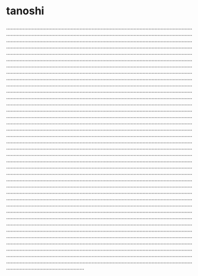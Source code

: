# tanoshi
............................................................................................................................................................................................................................................................................................................................................................................................................................................................................................................................................................................................................................................................................................................................................................................................................................................................................................................................................................................................................................................................................................................................................................................................................................................................................................................................................................................................................................................................................................................................................................................................................................................................................................................................................................................................................................................................................................................................................................................................................................................................................................................................................................................................................................................................................................................................................................................................................................................................................................................................................................................................................................................................................................................................................................................................................................................................................................................................................................................................................................................................................................................................................................................................................................................................................................................................................................................................................................................................................................................................................................................................................................................................................................................................................................................................................................................................................................................................................................................................................................................................................................................................................................................................................................................................................................................................................................................................................................................................................................................................................................................................................................................................................................................................................................................................................................................................................................................................................................
